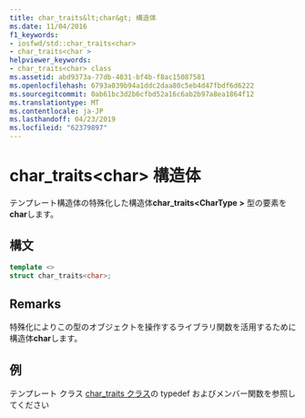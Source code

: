 ```yaml
---
title: char_traits&lt;char&gt; 構造体
ms.date: 11/04/2016
f1_keywords:
- iosfwd/std::char_traits<char>
- char_traits<char >
helpviewer_keywords:
- char_traits<char> class
ms.assetid: abd9373a-77db-4031-bf4b-f8ac15087581
ms.openlocfilehash: 6793a039b94a1ddc2daa80c5eb4d47fbdf6d6222
ms.sourcegitcommit: 0ab61bc3d2b6cfbd52a16c6ab2b97a8ea1864f12
ms.translationtype: MT
ms.contentlocale: ja-JP
ms.lasthandoff: 04/23/2019
ms.locfileid: "62379897"
---
```

# <a name="chartraitsltchargt-struct"></a>char_traits&lt;char&gt; 構造体

テンプレート構造体の特殊化した構造体**char_traits\<CharType >** 型の要素を**char**します。

## <a name="syntax"></a>構文

```cpp
template <>
struct char_traits<char>;
```

## <a name="remarks"></a>Remarks

特殊化によりこの型のオブジェクトを操作するライブラリ関数を活用するために構造体**char**します。

## <a name="example"></a>例

テンプレート クラス [char_traits クラス](../standard-library/char-traits-struct.md)の typedef およびメンバー関数を参照してください

